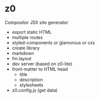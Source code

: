 
# z0

Compositor JSX site generator


- export static HTML
- multiple routes
- styled-components or glamorous or cxs
- create library
- markdown
- fm.layout
- dev server (based on z0-lite)
- front-matter to HTML head
  - title
  - description
  - stylesheets
- z0.config.js (get data)
